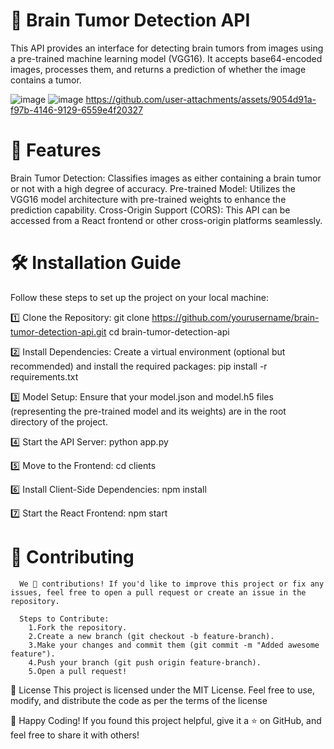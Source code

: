# 🧠 Brain Tumor Detection API

   This API provides an interface for detecting brain tumors from images using a pre-trained machine learning model (VGG16). It accepts base64-encoded images, processes 
   them, 
   and returns a prediction of whether the image contains a tumor.

![image](https://github.com/user-attachments/assets/f64734a8-079e-485c-91c6-77fa7a6a4b62)
![image](https://github.com/user-attachments/assets/0aaece13-fac2-4653-8260-43a2a4754dca)
https://github.com/user-attachments/assets/9054d91a-f97b-4146-9129-6559e4f20327




# 🚀 Features
   Brain Tumor Detection: Classifies images as either containing a brain tumor or not with a high degree of accuracy.
   Pre-trained Model: Utilizes the VGG16 model architecture with pre-trained weights to enhance the prediction capability.
   Cross-Origin Support (CORS): This API can be accessed from a React frontend or other cross-origin platforms seamlessly.

# 🛠 Installation Guide
  Follow these steps to set up the project on your local machine:

 1️⃣ Clone the Repository:
      git clone https://github.com/yourusername/brain-tumor-detection-api.git
      cd brain-tumor-detection-api

 2️⃣ Install Dependencies: Create a virtual environment (optional but recommended) and install the required packages:
      pip install -r requirements.txt

 3️⃣ Model Setup:
      Ensure that your model.json and model.h5 files (representing the pre-trained model and its weights) are in the root directory of the project.
 
 4️⃣ Start the API Server:
      python app.py

 5️⃣ Move to the Frontend:
      cd clients 

 6️⃣ Install Client-Side Dependencies:
      npm install

 7️⃣ Start the React Frontend:
      npm start

# 🤝 Contributing
      We 💖 contributions! If you'd like to improve this project or fix any issues, feel free to open a pull request or create an issue in the repository.

      Steps to Contribute:
        1.Fork the repository.
        2.Create a new branch (git checkout -b feature-branch).
        3.Make your changes and commit them (git commit -m "Added awesome feature").
        4.Push your branch (git push origin feature-branch).
        5.Open a pull request!

📜 License
    This project is licensed under the MIT License. Feel free to use, modify, and distribute the code as per the terms of the license

🎉 Happy Coding!
    If you found this project helpful, give it a ⭐ on GitHub, and feel free to share it with others!


 
   
